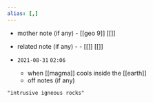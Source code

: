 ```yaml
---
alias: [,]
---
```

- mother note (if any)
		- [[geo 9]] [[]]
- related note (if any) -
		- [[]] [[]]


- `2021-08-31`  `02:06`
	- when [[magma]] cools inside the [[earth]]
	- off notes (if any)

```query
"intrusive igneous rocks"
```